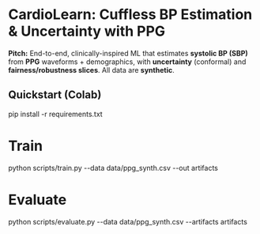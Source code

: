 # CardioLearn: Cuffless BP Estimation & Uncertainty with PPG

**Pitch:** End-to-end, clinically-inspired ML that estimates **systolic BP (SBP)** from **PPG** waveforms + demographics, with **uncertainty** (conformal) and **fairness/robustness slices**. All data are **synthetic**.

## Quickstart (Colab)
pip install -r requirements.txt
# Train
python scripts/train.py --data data/ppg_synth.csv --out artifacts
# Evaluate
python scripts/evaluate.py --data data/ppg_synth.csv --artifacts artifacts
